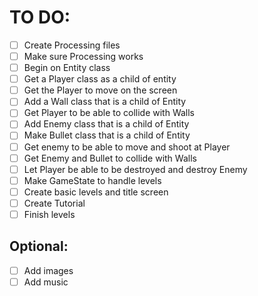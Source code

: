 # TO DO:

* [ ] Create Processing files
* [ ] Make sure Processing works
* [ ] Begin on Entity class
* [ ] Get a Player class as a child of entity
* [ ] Get the Player to move on the screen
* [ ] Add a Wall class that is a child of Entity
* [ ] Get Player to be able to collide with Walls
* [ ] Add Enemy class that is a child of Entity
* [ ] Make Bullet class that is a child of Entity
* [ ] Get enemy to be able to move and shoot at Player
* [ ] Get Enemy and Bullet to collide with Walls
* [ ] Let Player be able to be destroyed and destroy Enemy
* [ ] Make GameState to handle levels
* [ ] Create basic levels and title screen
* [ ] Create Tutorial
* [ ] Finish levels

## Optional:

* [ ] Add images
* [ ] Add music